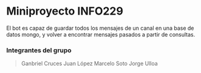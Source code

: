 ﻿# Miniproyecto INFO229 

El bot es capaz de guardar todos los mensajes de un canal en una base de datos mongo, y volver a encontrar mensajes pasados a partir de consultas. 
### Integrantes del grupo

> Ganbriel Cruces 
> Juan López Marcelo 
> Soto Jorge Ulloa
